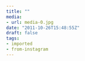 ```yaml
---
title: ""
media:
- url: media-0.jpg
date: "2011-10-26T15:48:55Z"
draft: false
tags:
- imported
- from-instagram
---
```

